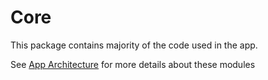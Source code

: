 # Core

This package contains majority of the code used in the app.

See [App Architecture](../Docs/AppArchitecture.md) for more details about these modules
